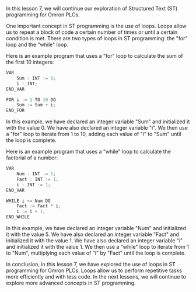 In this lesson 7, we will continue our exploration of Structured Text (ST) programming for Omron PLCs.

One important concept in ST programming is the use of loops. Loops allow us to repeat a block of code a certain number of times or until a certain condition is met. There are two types of loops in ST programming: the "for" loop and the "while" loop.

Here is an example program that uses a "for" loop to calculate the sum of the first 10 integers:
```c
VAR
    Sum : INT := 0;
    i : INT;
END_VAR

FOR i := 1 TO 10 DO
    Sum := Sum + i;
END_FOR
```
In this example, we have declared an integer variable "Sum" and initialized it with the value 0. We have also declared an integer variable "i". We then use a "for" loop to iterate from 1 to 10, adding each value of "i" to "Sum" until the loop is complete.

Here is an example program that uses a "while" loop to calculate the factorial of a number:
```c
VAR
    Num : INT := 5;
    Fact : INT := 1;
    i : INT := 1;
END_VAR

WHILE i <= Num DO
    Fact := Fact * i;
    i := i + 1;
END_WHILE
```
In this example, we have declared an integer variable "Num" and initialized it with the value 5. We have also declared an integer variable "Fact" and initialized it with the value 1. We have also declared an integer variable "i" and initialized it with the value 1. We then use a "while" loop to iterate from 1 to "Num", multiplying each value of "i" by "Fact" until the loop is complete.

In conclusion, in this lesson 7, we have explored the use of loops in ST programming for Omron PLCs. Loops allow us to perform repetitive tasks more efficiently and with less code. In the next lessons, we will continue to explore more advanced concepts in ST programming.
